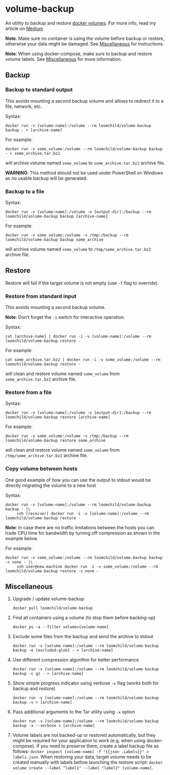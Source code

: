 # volume-backup

An utility to backup and restore [docker volumes](https://docs.docker.com/engine/reference/commandline/volume/). For more info, read my article on [Medium](https://medium.com/@jareklipski/backup-restore-docker-named-volumes-350397b8e362)

**Note**: Make sure no container is using the volume before backup or restore, otherwise your data might be damaged. See [Miscellaneous](#miscellaneous) for instructions.

**Note**: When using docker-compose, make sure to backup and restore volume labels. See [Miscellaneous](#miscellaneous) for more information.

## Backup

### Backup to standard output

This avoids mounting a second backup volume and allows to redirect it to a file, network, etc.

Syntax:

    docker run -v [volume-name]:/volume --rm loomchild/volume-backup backup - > [archive-name]

For example:

    docker run -v some_volume:/volume --rm loomchild/volume-backup backup - > some_archive.tar.bz2

will archive volume named `some_volume` to `some_archive.tar.bz2` archive file.

**WARNING**: This method should not be used under PowerShell on Windows as no usable backup will be generated.

### Backup to a file

Syntax:

    docker run -v [volume-name]:/volume -v [output-dir]:/backup --rm loomchild/volume-backup backup [archive-name]

For example:

    docker run -v some_volume:/volume -v /tmp:/backup --rm loomchild/volume-backup backup some_archive

will archive volume named `some_volume` to `/tmp/some_archive.tar.bz2` archive file.

## Restore

Restore will fail if the target volume is not empty (use `-f` flag to override).

### Restore from standard input

This avoids mounting a second backup volume.

**Note**: Don't forget the `-i` switch for interactive operation.

Syntax:

    cat [archive-name] | docker run -i -v [volume-name]:/volume --rm loomchild/volume-backup restore -

For example:

    cat some_archive.tar.bz2 | docker run -i -v some_volume:/volume --rm loomchild/volume-backup restore -

will clean and restore volume named `some_volume` from `some_archive.tar.bz2` archive file.

### Restore from a file

Syntax:

    docker run -v [volume-name]:/volume -v [output-dir]:/backup --rm loomchild/volume-backup restore [archive-name]

For example:

    docker run -v some_volume:/volume -v /tmp:/backup --rm loomchild/volume-backup restore some_archive

will clean and restore volume named `some_volume` from `/tmp/some_archive.tar.bz2` archive file.

### Copy volume between hosts

One good example of how you can use the output to stdout would be directly migrating the volume to a new host

Syntax:

    docker run -v [volume-name]:/volume --rm loomchild/volume-backup backup - |\
         ssh [receiver] docker run -i -v [volume-name]:/volume --rm loomchild/volume-backup restore -

**Note**: In case there are no traffic limitations between the hosts you can trade CPU time for bandwidth by turning off compression as shown in the example below.

For example:

    docker run -v some_volume:/volume --rm loomchild/volume-backup backup -c none - |\
         ssh user@new.machine docker run -i -v some_volume:/volume --rm loomchild/volume-backup restore -c none -
    
## Miscellaneous

1. Upgrade / update volume-backup
    ```
    docker pull loomchild/volume-backup
    ```

1. Find all containers using a volume (to stop them before backing-up)
    ```
    docker ps -a --filter volume=[volume-name]
    ```

1. Exclude some files from the backup and send the archive to stdout
    ```
    docker run -v [volume-name]:/volume --rm loomchild/volume-backup backup -e [excluded-glob] - > [archive-name]
    ```

1. Use different compression algorithm for better performance
    ```
    docker run -v [volume-name]:/volume --rm loomchild/volume-backup backup -c gz - > [archive-name]
    ```
1. Show simple progress indicator using verbose `-v` flag (works both for backup and restore)
    ```
    docker run -v [volume-name]:/volume --rm loomchild/volume-backup backup -v > [archive-name]
    ```
1. Pass additional arguments to the Tar utility using `-x` option
    ```
    docker run -v [volume-name]:/volume --rm loomchild/volume-backup backup -x --verbose > [archive-name]
    ```
1. Volume labels are not backed-up or restored automatically, but they might be required for your application to work (e.g. when using docker-compose). If you need to preserve them, create a label backup file as follows: `docker inspect [volume-name] -f "{{json .Labels}}" > labels.json`. When restoring your data, target volume needs to be created manually with labels before launching the restore script: `docker volume create --label "label1" --label "label2" [volume-name]`.
